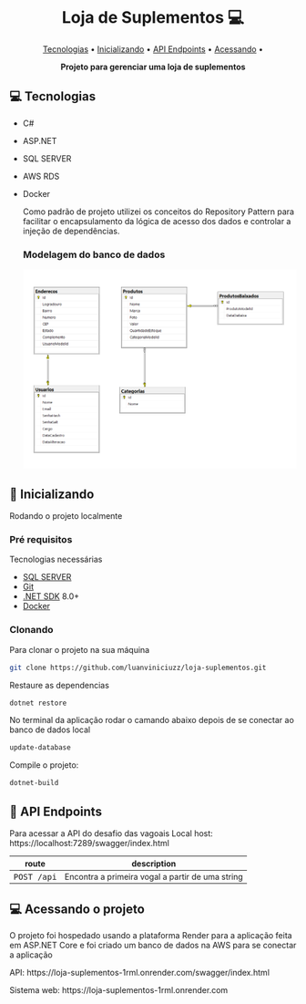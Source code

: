 <h1 align="center" style="font-weight: bold;">Loja de Suplementos 💻</h1>

<p align="center">
 <a href="#tech">Tecnologias</a> • 
 <a href="#started">Inicializando</a> • 
  <a href="#routes">API Endpoints</a> •
 <a href="#acess">Acessando</a> •
</p>

<p align="center">
    <b>Projeto para gerenciar uma loja de suplementos</b>
</p>

<h2 id="technologies">💻 Tecnologias</h2>

- C#
- ASP.NET
- SQL SERVER
- AWS RDS
- Docker

  Como padrão de projeto utilizei os conceitos do Repository Pattern para facilitar o encapsulamento
  da lógica de acesso dos dados e controlar a injeção de dependências.

  <h3>Modelagem do banco de dados</h3>
  <img src="edr.png" alt="Exemplo imagem">


<h2 id="started">🚀 Inicializando</h2>

Rodando o projeto localmente

<h3>Pré requisitos</h3>

Tecnologias necessárias

- [SQL SERVER](https://www.microsoft.com/pt-br/sql-server/sql-server-downloads)
- [Git](https://git-scm.com/downloads)
- [.NET SDK](https://dotnet.microsoft.com/pt-br/download/visual-studio-sdks) 8.0+
- [Docker](https://www.docker.com/)
  
<h3>Clonando</h3>

Para clonar o projeto na sua máquina

```bash
git clone https://github.com/luanviniciuzz/loja-suplementos.git
```

Restaure as dependencias
```bash
dotnet restore
```

No terminal da aplicação rodar o camando abaixo depois de se conectar ao banco de dados local
```bash
update-database
```
Compile o projeto:
```bash
dotnet-build
```

<h2 id="routes">📍 API Endpoints</h2>

Para acessar a API do desafio das vagoais
Local host: https://localhost:7289/swagger/index.html

| route               | description                                          
|----------------------|-----------------------------------------------------
| <kbd>POST /api</kbd>     | Encontra a primeira vogal a partir de uma string

<h2 id="acess">💻 Acessando o projeto</h2>

O projeto foi hospedado usando a plataforma Render para a aplicação feita em ASP.NET Core
e foi criado um banco de dados na AWS para se conectar a aplicação

<p>API: https://loja-suplementos-1rml.onrender.com/swagger/index.html</p>
<p>Sistema web: https://loja-suplementos-1rml.onrender.com</p>

